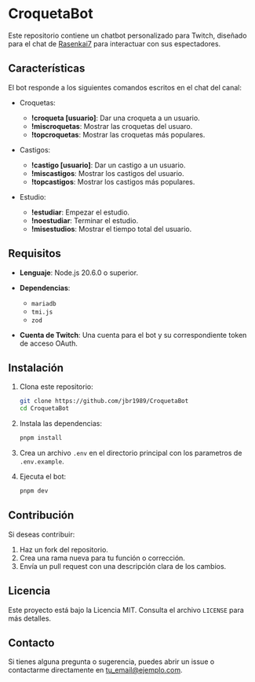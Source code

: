 # CroquetaBot

Este repositorio contiene un chatbot personalizado para Twitch, diseñado para el chat de [Rasenkai7](https://www.twitch.tv/rasenkai7) para interactuar con sus espectadores.

## Características

El bot responde a los siguientes comandos escritos en el chat del canal:

- Croquetas:
    - **!croqueta [usuario]**: Dar una croqueta a un usuario.
    - **!miscroquetas**: Mostrar las croquetas del usuaro.
    - **!topcroquetas**: Mostrar las croquetas más populares.

- Castigos:
    - **!castigo [usuario]**: Dar un castigo a un usuario.
    - **!miscastigos**: Mostrar los castigos del usuario.
    - **!topcastigos**: Mostrar los castigos más populares.

- Estudio:
    - **!estudiar**: Empezar el estudio.
    - **!noestudiar**: Terminar el estudio.
    - **!misestudios**: Mostrar el tiempo total del usuario.


## Requisitos

- **Lenguaje**: Node.js 20.6.0 o superior.
- **Dependencias**:
  - `mariadb`
  - `tmi.js`
  - `zod`

- **Cuenta de Twitch**: Una cuenta para el bot y su correspondiente token de acceso OAuth.


## Instalación

1. Clona este repositorio:
   ```bash
   git clone https://github.com/jbr1989/CroquetaBot
   cd CroquetaBot
   ```

2. Instala las dependencias:
   ```bash
   pnpm install
   ```

3. Crea un archivo `.env` en el directorio principal con los parametros de `.env.example`.

4. Ejecuta el bot:
   ```bash
   pnpm dev
   ```


## Contribución

Si deseas contribuir:

1. Haz un fork del repositorio.
2. Crea una rama nueva para tu función o corrección.
3. Envía un pull request con una descripción clara de los cambios.


## Licencia

Este proyecto está bajo la Licencia MIT. Consulta el archivo `LICENSE` para más detalles.


## Contacto

Si tienes alguna pregunta o sugerencia, puedes abrir un issue o contactarme directamente en [tu_email@ejemplo.com](mailto:tu_email@ejemplo.com).

